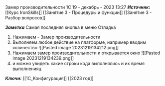 
Замер производительности 1С
 19 - декабрь - 2023  13:27 
***Источник:***  [[Курс IronSkills]] [[Занятие 3 - Процедуры и функции]] [[Занятие 3 -  Разбор вопросов]]

***Заметка*** 
Самая последняя кнопка в меню Отладка
1. Нажимаем - Замер производительности
2. Выполняем любое действие на платформе, например вводим количество
![[Pasted image 20231219134212.png]]
3. Нажимаем замер производительности и открывается окно 
 ![[Pasted image 20231219134239.png]]
4. и можно увидеть какие строки кода выполнялись и их время выполненияц

***Ключи:*** [[1С_Конфигурация]] [[2023 год]]